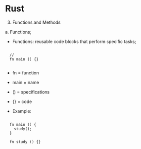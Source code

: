 # Rust

3. Functions and Methods

a. Functions;

- Functions: reusable code blocks that perform specific tasks;

```

  // 
  fn main () {}
  
```

- fn = function
- main = name
- () = specifications
- {} = code


- Example:

```

  fn main () {
    study();
  }
  
  fn study () {}
  
```



